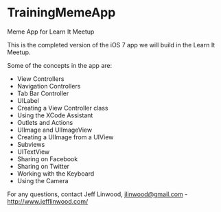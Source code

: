 TrainingMemeApp
===============

Meme App for Learn It Meetup

This is the completed version of the iOS 7 app we will build in the Learn It Meetup.

Some of the concepts in the app are:

* View Controllers
* Navigation Controllers
* Tab Bar Controller
* UILabel
* Creating a View Controller class
* Using the XCode Assistant
* Outlets and Actions
* UIImage and UIImageView
* Creating a UIImage from a UIView
* Subviews
* UITextView
* Sharing on Facebook
* Sharing on Twitter
* Working with the Keyboard
* Using the Camera

For any questions, contact Jeff Linwood, jlinwood@gmail.com - http://www.jefflinwood.com/
